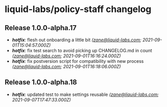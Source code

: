 # liquid-labs/policy-staff changelog


## Release 1.0.0-alpha.17
* _**hotfix**_: flesh out onboarding a little bit _(zane@liquid-labs.com; 2021-09-01T15:04:57.000Z)_
* _**hotfix**_: fix test search to avoid picking up CHANGELOG.md in count _(zane@liquid-labs.com; 2021-09-01T16:16:24.000Z)_
* _**hotfix**_: fix postversion script for compatibility with new process _(zane@liquid-labs.com; 2021-09-01T16:18:06.000Z)_

## Release 1.0.0-alpha.18
* _**hotfix**_: updated test to make settings reusable _(zane@liquid-labs.com; 2021-09-07T17:47:33.000Z)_
